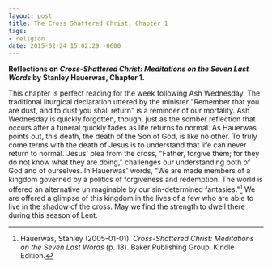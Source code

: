 ```yaml
---
layout: post
title: The Cross Shattered Christ, Chapter 1
tags:
- religion
date: 2015-02-24 15:02:29 -0600
---
```


**Reflections on *Cross-Shattered Christ: Meditations on the Seven Last Words* by Stanley Hauerwas, Chapter 1.**



This chapter is perfect reading for the week following Ash Wednesday. The traditional liturgical declaration uttered by the minister "Remember that you are dust, and to dust you shall return" is a reminder of our mortality. Ash Wednesday is quickly forgotten, though, just as the somber reflection that occurs after a funeral quickly fades as life returns to normal. As Hauerwas points out, this death, the death of the Son of God, is like no other. To truly come terms with the death of Jesus is to understand that life can never return to normal. Jesus' plea from the cross, "Father, forgive them; for they do not know what they are doing," challenges our understanding both of God and of ourselves. In Hauerwas' words, "We are made members of a kingdom governed by a politics of forgiveness and redemption. The world is offered an alternative unimaginable by our sin-determined fantasies."[^1] We are offered a glimpse of this kingdom in the lives of a few who are able to live in the shadow of the cross. May we find the strength to dwell there during this season of Lent.

 
[^1]: Hauerwas, Stanley (2005-01-01). *Cross-Shattered Christ: Meditations on the Seven Last Words* (p. 18). Baker Publishing Group. Kindle Edition.
